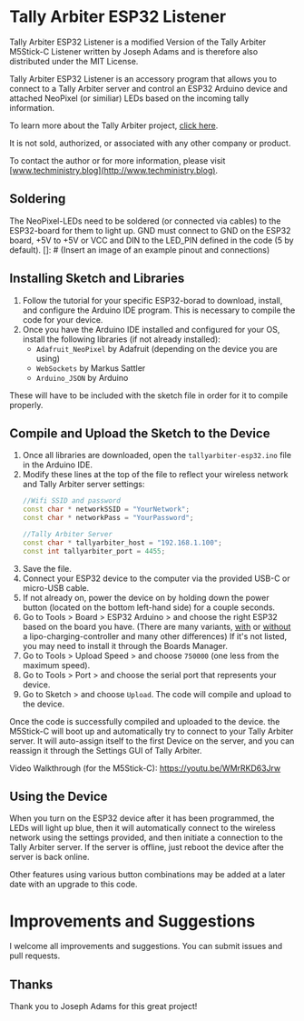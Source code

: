 # Tally Arbiter ESP32 Listener
Tally Arbiter ESP32 Listener is a modified Version of the Tally Arbiter M5Stick-C Listener written  by Joseph Adams and is therefore also distributed under the MIT License.

Tally Arbiter ESP32 Listener is an accessory program that allows you to connect to a Tally Arbiter server and control an ESP32 Arduino device and attached NeoPixel (or similiar) LEDs based on the incoming tally information.

To learn more about the Tally Arbiter project, [click here](http://github.com/josephdadams/tallyarbiter).

It is not sold, authorized, or associated with any other company or product.

To contact the author or for more information, please visit [www.techministry.blog](http://www.techministry.blog).

## Soldering 
The NeoPixel-LEDs need to be soldered (or connected via cables) to the ESP32-board for them to light up. GND must connect to GND on the ESP32 board, +5V to +5V or VCC and DIN to the LED_PIN defined in the code (5 by default). 
[]: # (Insert an image of an example pinout and connections)

## Installing Sketch and Libraries
1. Follow the tutorial for your specific ESP32-borad to download, install, and configure the Arduino IDE program. This is necessary to compile the code for your device.
1. Once you have the Arduino IDE installed and configured for your OS, install the following libraries (if not already installed):
	* `Adafruit_NeoPixel` by Adafruit (depending on the device you are using)
	* `WebSockets` by Markus Sattler
	* `Arduino_JSON` by Arduino

These will have to be included with the sketch file in order for it to compile properly.
## Compile and Upload the Sketch to the Device
1. Once all libraries are downloaded, open the `tallyarbiter-esp32.ino` file in the Arduino IDE.
1. Modify these lines at the top of the file to reflect your wireless network and Tally Arbiter server settings:
	```c++
	//Wifi SSID and password
	const char * networkSSID = "YourNetwork";
	const char * networkPass = "YourPassword";

	//Tally Arbiter Server
	const char * tallyarbiter_host = "192.168.1.100";
	const int tallyarbiter_port = 4455;
	```
1. Save the file.
1. Connect your ESP32 device to the computer via the provided USB-C or micro-USB cable.
1. If not already on, power the device on by holding down the power button (located on the bottom left-hand side) for a couple seconds.
1. Go to Tools > Board > ESP32 Arduino > and choose the right ESP32 based on the board you have. (There are many variants, [with](https://www.dfrobot.com/product-1590.html) or [without](https://www.ebay.de/itm/234033021888) a lipo-charging-controller and many other differences) If it's not listed, you may need to install it through the Boards Manager.
1. Go to Tools > Upload Speed > and choose `750000` (one less from the maximum speed).
1. Go to Tools > Port > and choose the serial port that represents your device.
1. Go to Sketch > and choose `Upload`. The code will compile and upload to the device.

Once the code is successfully compiled and uploaded to the device. the M5Stick-C will boot up and automatically try to connect to your Tally Arbiter server. It will auto-assign itself to the first Device on the server, and you can reassign it through the Settings GUI of Tally Arbiter.

Video Walkthrough (for the M5Stick-C): https://youtu.be/WMrRKD63Jrw

## Using the Device
When you turn on the ESP32 device after it has been programmed, the LEDs will light up blue, then it will automatically connect to the wireless network using the settings provided, and then initiate a connection to the Tally Arbiter server. If the server is offline, just reboot the device after the server is back online.

Other features using various button combinations may be added at a later date with an upgrade to this code.

# Improvements and Suggestions
I welcome all improvements and suggestions. You can submit issues and pull requests.

## Thanks
Thank you to Joseph Adams for this great project!

